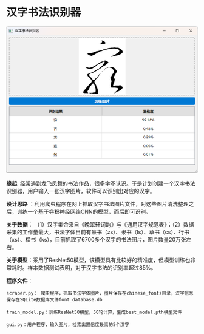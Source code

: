 # 汉字书法识别器

![screenshot](/assets/screenshot.png)

**缘起**: 经常遇到龙飞凤舞的书法作品，很多字不认识。于是计划创建一个汉字书法识别器，用户输入一张汉字图片，软件可以识别出对应的汉字。

**设计思路** ：利用爬虫程序在网上抓取汉字书法图片文件，对这些图片清洗整理之后，训练一个基于卷积神经网络CNN的模型，而后即可识别。

**关于数据**： （1）汉字集合来自《晚翠轩词韵》与《通用汉字规范表》；（2）数据采集的工作量最大，书法字体目前有篆书（zs）、隶书（ls）、草书（cs）、行书（xs）、楷书（ks），目前抓取了6700多个汉字的书法图片，图片数量20万张左右。

**关于模型**：采用了ResNet50模型，该模型具有比较好的精准度，但模型训练也非常耗时。样本数据测试表明，对于汉字书法的识别率超过85%。

**程序文件**：
```
scraper.py： 爬虫程序，抓取书法字体图片，图片保存在chinese_fonts目录，汉字信息保存在SQLite数据库文件font_database.db

train_model.py：训练ResNet50模型，50轮计算，生成best_model.pth模型文件

gui.py：用户程序，输入图片，检索出置信度最高的5个汉字
```

